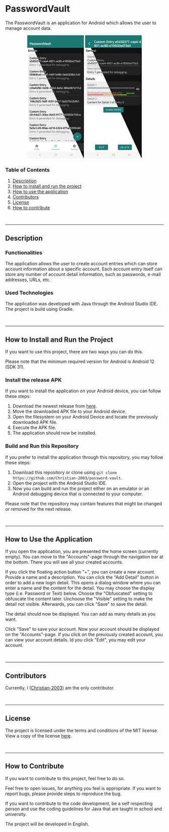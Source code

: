 # PasswordVault
The PasswordVault is an application for Android which allows the user to manage account data.

<div align="center">
    <img src="docs/img/preview_1.png" height="390">
    <img src="docs/img/preview_2.png" height="390">
</div>


### Table of Contents
1. [Description](#description)
2. [How to install and run the project](#how-to-install-and-run-the-project)
3. [How to use the application](#how-to-use-the-application)
4. [Contributors](#contributors)
5. [License](#license)
6. [How to contribute](#how-to-contribute)

<br>

***
## Description
### Functionalities
The application allows the user to create account entries which can store account information about a specific account. Each account entry itself can store any number of account detail information, such as passwords, e-mail addresses, URLs, etc.

### Used Technologies
The application was developed with Java through the Android Studio IDE. The project is build using Gradle.

<br>

***
## How to Install and Run the Project
If you want to use this project, there are two ways you can do this.

Please note that the minimum required version for Android is Android 12 (SDK 31).

### Install the release APK
If you want to install the application on your Android device, you can follow these steps:
1. Download the newest release from [here](https://github.com/Christian-2003/password-vault/releases).
2. Move the downloaded APK file to your Android device.
3. Open the filesystem on your Android Device and locate the previously downloaded APK file.
4. Execute the APK file.
5. The application should now be installed.

### Build and Run this Repository
If you prefer to install the application through this repository, you may follow these steps:
1. Download this repository or clone using `git clone https://github.com/Christian-2003/password-vault`.
2. Open the project with the Android Studio IDE.
3. Now you can build and run the project either on an emulator or an Android debugging device that is connected to your computer.

Please note that the repository may contain features that might be changed or removed for the next release.

<br>

***
## How to Use the Application
If you open the application, you are presented the home screen (currently empty). You can move to the "Accounts"-page through the navigation bar at the bottom. There you will see all your created accounts.

If you click the floating action button "+", you can create a new account. Provide a name and a description. You can click the "Add Detail" button in order to add a new login detail. This opens a dialog window where you can enter a name and the content for the detail. You may choose the display type (i.e. Password or Text) below. Choose the "Obfuscated" setting to obfuscate the content later. Unchoose the "Visible" setting to make the detail not visible. Afterwards, you can click "Save" to save the detail.

The detail should now be displayed. You can add as many details as you want.

Click "Save" to save your account. Now your account should be displayed on the "Accounts"-page. If you click on the previously created account, you can view your account details. Id you click "Edit", you may edit your account.

<br>

***
## Contributors
Currently, I ([Christian-2003](https://github.com/Christian-2003)) am the only contributor.

<br>

***
## License
The project is licensed under the terms and conditions of the MIT license. View a copy of the license [here](https://github.com/Christian-2003/password-vault/blob/main/LICENSE.txt).

<br>

***
## How to Contribute
If you want to contribute to this project, feel free to do so.

Feel free to open issues, for anything you feel is appropriate. If you want to report bugs, please provide steps to reproduce the bug.

If you want to contribute to the code development, be a self respecting person and use the coding guidelines for Java that are taught in school and university.

The project will be developed in English.
